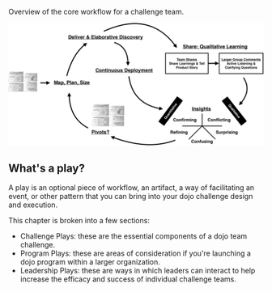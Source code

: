 
Overview of the core workflow for a challenge team.

![Overview of the Dojo Workflow](images/workflow-overview.png)

## What's a play? 

A play is an optional piece of workflow, an artifact, a way of facilitating an event, or other pattern that you can bring into your dojo challenge design and execution.

This chapter is broken into a few sections:

- Challenge Plays: these are the essential components of a dojo team challenge.
- Program Plays: these are areas of consideration if you're launching a dojo program within a larger organization.
- Leadership Plays: these are ways in which leaders can interact to help increase the efficacy and success of individual challenge teams.